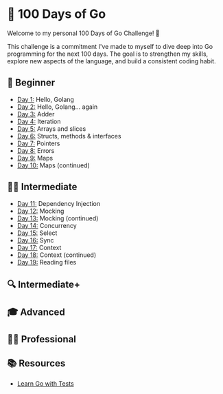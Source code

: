 # 📆 100 Days of Go

Welcome to my personal 100 Days of Go Challenge! 🚀

This challenge is a commitment I've made to myself to dive deep into Go programming for the next 100 days. The goal is to strengthen my skills, explore new aspects of the language, and build a consistent coding habit.

## 🌱 Beginner

- [Day 1:](day001) Hello, Golang
- [Day 2:](day002) Hello, Golang... again
- [Day 3:](day003) Adder
- [Day 4:](day004) Iteration
- [Day 5:](day005) Arrays and slices
- [Day 6:](day006) Structs, methods & interfaces
- [Day 7:](day007) Pointers
- [Day 8:](day008) Errors
- [Day 9:](day009) Maps
- [Day 10:](day010) Maps (continued)

## 🚴‍♂️ Intermediate

- [Day 11:](day011) Dependency Injection
- [Day 12:](day012) Mocking
- [Day 13:](day013) Mocking (continued)
- [Day 14:](day014) Concurrency
- [Day 15:](day015) Select
- [Day 16:](day016) Sync
- [Day 17:](day017) Context
- [Day 18:](day018) Context (continued)
- [Day 19:](day019) Reading files

## 🔍 Intermediate+

## 🎓 Advanced

## 🧑‍💻 Professional

## 📚 Resources

- [Learn Go with Tests](https://quii.gitbook.io/learn-go-with-tests/)
